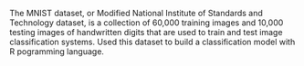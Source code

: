 The MNIST dataset, or Modified National Institute of Standards and Technology dataset, is a collection of 60,000 training images and 10,000 testing images of handwritten digits that are used to train and test image classification systems. 
Used this dataset to build a classification model with R pogramming language.

